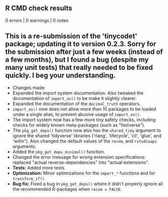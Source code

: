 ## R CMD check results

0 errors | 0 warnings | 0 notes

## This is a re-submission of the 'tinycodet' package; updating it to version 0.2.3. Sorry for the submission after just a few weeks (instead of a few months), but I found a bug (despite my many unit tests) that really needed to be fixed quickly. I beg your understanding.
* Changes made:
* Expanded the import system documentation. Also tweaked the documentation of `import_as()` to be make it slightly clearer.
* Expanded the documentation of the `decimal_truth` operators.
* `import_as()` now does not allow more than 10 packages to be loaded under a single alias, to prevent abusive usage of `import_as()`.
* The import system now has a few more tiny safety checks, including checks for widely known meta-packages (such as "fastverse").
* The `pkg_get_deps()` function now also has the `shared_tidy` argument to ignore the shared 'tidyverse' libraries ('rlang', 'lifecycle', 'cli', 'glue', and 'withr'). Also changed the default values of the `recom`, and `rstudioapi` arguments.
* Added the `pkg_get_deps_minimal()` function.
* Changed the error message for wrong extension specifications: replaced "actual reverse-dependencies" into "actual extensions".
* **Tests:** Added more tests.
* **Optimization:** Minor optimizations for the `import_*` functions and for `transform_if()`.
* **Bug fix:** Fixed a bug in `pkg_get_deps()` where it didn't properly ignore all the recommended R-packages when `recom = FALSE`.
